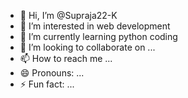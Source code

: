 - 👋 Hi, I’m @Supraja22-K
- 👀 I’m interested in web development
- 🌱 I’m currently learning python coding
- 💞️ I’m looking to collaborate on ...
- 📫 How to reach me ...
- 😄 Pronouns: ...
- ⚡ Fun fact: ...

<!---
Supraja22-K/Supraja22-K is a ✨ special ✨ repository because its `README.md` (this file) appears on your GitHub profile.
You can click the Preview link to take a look at your changes.
--->

